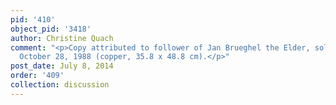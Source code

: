 ```yaml
---
pid: '410'
object_pid: '3418'
author: Christine Quach
comment: "<p>Copy attributed to follower of Jan Brueghel the Elder, sold at Chirstie's
  October 28, 1988 (copper, 35.8 x 48.8 cm).</p>"
post_date: July 8, 2014
order: '409'
collection: discussion
---
```

